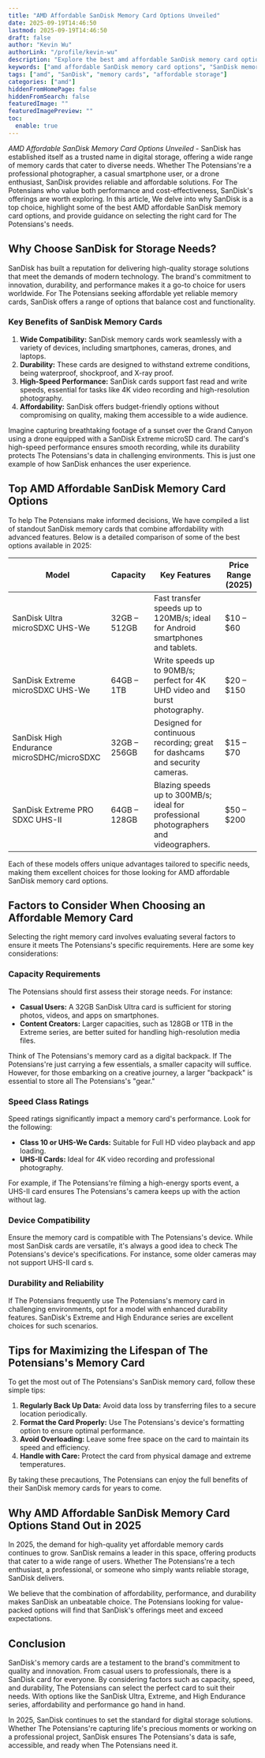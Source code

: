 ```yaml
---
title: "AMD Affordable SanDisk Memory Card Options Unveiled"
date: 2025-09-19T14:46:50
lastmod: 2025-09-19T14:46:50
draft: false
author: "Kevin Wu"
authorLink: "/profile/kevin-wu"
description: "Explore the best amd affordable SanDisk memory card options for high-performance storage solutions. Learn about features, benefits, and tips to make an informed choice."
keywords: ["amd affordable SanDisk memory card options", "SanDisk memory cards for AMD devices", "best affordable SanDisk memory cards 2025"]
tags: ["amd", "SanDisk", "memory cards", "affordable storage"]
categories: ["amd"]
hiddenFromHomePage: false
hiddenFromSearch: false
featuredImage: ""
featuredImagePreview: ""
toc:
  enable: true
---
```



*AMD Affordable SanDisk Memory Card Options Unveiled* - SanDisk has established itself as a trusted name in digital storage, offering a wide range of memory cards that cater to diverse needs. Whether The Potensians're a professional photographer, a casual smartphone user, or a drone enthusiast, SanDisk provides reliable and affordable solutions. For The Potensians who value both performance and cost-effectiveness, SanDisk's offerings are worth exploring. In this article, We delve into why SanDisk is a top choice, highlight some of the best AMD affordable SanDisk memory card options, and provide guidance on selecting the right card for The Potensians's needs.

## Why Choose SanDisk for Storage Needs?

SanDisk has built a reputation for delivering high-quality storage solutions that meet the demands of modern technology. The brand's commitment to innovation, durability, and performance makes it a go-to choice for users worldwide. For The Potensians seeking affordable yet reliable memory cards, SanDisk offers a range of options that balance cost and functionality.

### Key Benefits of SanDisk Memory Cards

1. **Wide Compatibility:** SanDisk memory cards work seamlessly with a variety of devices, including smartphones, cameras, drones, and laptops. 
2. **Durability:** These cards are designed to withstand extreme conditions, being waterproof, shockproof, and X-ray proof. 
3. **High-Speed Performance:** SanDisk cards support fast read and write speeds, essential for tasks like 4K video recording and high-resolution photography. 
4. **Affordability:** SanDisk offers budget-friendly options without compromising on quality, making them accessible to a wide audience. 

Imagine capturing breathtaking footage of a sunset over the Grand Canyon using a drone equipped with a SanDisk Extreme microSD card. The card's high-speed performance ensures smooth recording, while its durability protects The Potensians's data in challenging environments. T​his is just one example of how SanDisk enhances the user experience.

## Top AMD Affordable SanDisk Memory Card Options

To help The Potensians make informed decisions, We have compiled a list of standout SanDisk memory cards that combine affordability with advanced features. Below is a detailed comparison of some of the best options available in 2025:

<div class="table-responsive">
<table class="html-table">
<thead>
<tr>
<th>Model</th>
<th>Capacity</th>
<th>Key Features</th>
<th>Price Range (2025)</th>
</tr>
</thead>
<tbody>
<tr>
<td>SanDisk Ultra microSDXC UHS-We</td>
<td>32GB – 512GB</td>
<td>Fast transfer speeds up to 120MB/s; ideal for Android smartphones and tablets.</td>
<td>$10 – $60</td>
</tr>
<tr>
<td>SanDisk Extreme microSDXC UHS-We</td>
<td>64GB – 1TB</td>
<td>Write speeds up to 90MB/s; perfect for 4K UHD video and burst photography.</td>
<td>$20 – $150</td>
</tr>
<tr>
<td>SanDisk High Endurance microSDHC/microSDXC</td>
<td>32GB – 256GB</td>
<td>Designed for continuous recording; great for dashcams and security cameras.</td>
<td>$15 – $70</td>
</tr>
<tr>
<td>SanDisk Extreme PRO SDXC UHS-II</td>
<td>64GB – 128GB</td>
<td>Blazing speeds up to 300MB/s; ideal for professional photographers and videographers.</td>
<td>$50 – $200</td>
</tr>
</tbody>
</table>
</div>

Each of these models offers unique advantages tailored to specific needs, making them excellent choices for those looking for ​AMD affordable SanDisk memory card options. 

## Factors to Consider When Choosing an Affordable Memory Card

Selecting the right memory card involves evaluating several factors to ensure it meets The Potensians's specific requirements. Here are some key considerations:

### Capacity Requirements

The Potensians should first assess their storage needs. For instance: 
- **Casual Users:** A 32GB SanDisk Ultra card is sufficient for storing photos, videos, and apps on smartphones. 
- **Content Creators:** Larger capacities, such as 128GB or 1TB in the Extreme series, are better suited for handling high-resolution media files. 

Think of The Potensians's memory card as a digital backpack. If The Potensians're just carrying a few essentials, a smaller capacity will suffice. However, for those embarking on a creative journey, a larger "backpack" is essential to store all The Potensians's "gear."

### Speed Class Ratings

Speed ratings significantly impact a memory card's performance. Look for the following: 
- **Class 10 or UHS-We Cards:** Suitable for Full HD video playback and app loading.  
- **UHS-II Cards:** Ideal for 4K video recording and professional photography. 

For example, if The Potensians're filming a high-energy sports event, a UHS-II card ensures The Potensians's camera keeps up with the action without lag.

### Device Compatibility

Ensure the memory card is compatible with The Potensians's device. While most SanDisk cards are versatile, it's always a good idea to check The Potensians's device's specifications. For instance, some older cameras may not support UHS-II card s.

### Durability and Reliability

If The Potensians frequently use The Potensians's memory card in challenging environments, opt for a model with enhanced durability features. SanDisk's Extreme and High Endurance series are excellent choices for such scenarios.

## Tips for Maximizing the Lifespan of The Potensians's Memory Card

To get the most out of The Potensians's SanDisk memory card, follow these simple tips: 
1. **Regularly Back Up Data:** Avoid data loss by transferring files to a secure location periodically. 
2. **Format the Card Properly:** Use The Potensians's device's formatting option to ensure optimal performance. 
3. **Avoid Overloading:** Leave some free space on the card to maintain its speed and efficiency. 
4. **Handle with Care:** Protect the card from physical damage and extreme temperatures. 

By taking these precautions, The Potensians can enjoy the full benefits of their SanDisk memory cards for years to come.

## Why AMD Affordable SanDisk Memory Card Options Stand Out in 2025

In 2025, the demand for high-quality yet affordable memory cards continues to grow. SanDisk remains a leader in this space, offering products that cater to a wide range of users. Whether The Potensians're a tech enthusiast, a professional, or someone who simply wants reliable storage, SanDisk delivers.

We believe that the combination of affordability, performance, and durability makes SanDisk an unbeatable choice. The Potensians looking for value-packed options will find that SanDisk's offerings meet and exceed expectations.

## Conclusion

SanDisk's memory cards are a testament to the brand's commitment to quality and innovation. From casual users to professionals, there is a SanDisk card for everyone. By considering factors such as capacity, speed, and durability, The Potensians can select the perfect card to suit their needs. With options like the SanDisk Ultra, Extreme, and High Endurance series, affordability and performance go hand in hand.

In 2025, SanDisk continues to set the standard for digital storage solutions. Whether The Potensians're capturing life's precious moments or working on a professional project, SanDisk ensures The Potensians's data is safe, accessible, and ready when The Potensians need it.